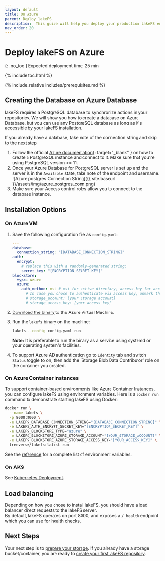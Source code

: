 ```yaml
---
layout: default
title: On Azure
parent: Deploy lakeFS
description:  This guide will help you deploy your production lakeFS environment on Microsoft Azure.
nav_order: 20
---
```


# Deploy lakeFS on Azure
{: .no_toc }
Expected deployment time: 25 min

{% include toc.html %}

{% include_relative includes/prerequisites.md %}

## Creating the Database on Azure Database
lakeFS requires a PostgreSQL database to synchronize actions in your repositories.
We will show you how to create a database on Azure Database, but you can use any PostgreSQL database as long as it's accessible by your lakeFS installation.

If you already have a database, take note of the connection string and skip to the [next step](#install-lakefs-on-azure-vm)

1. Follow the official [Azure documentation](https://docs.microsoft.com/en-us/azure/postgresql/quickstart-create-server-database-portal){: target="_blank" } on how to create a PostgreSQL instance and connect to it.
   Make sure that you're using PostgreSQL version >= 11.
1. Once your Azure Database for PostgreSQL server is set up and the server is in the `Available` state, take note of the endpoint and username.
   ![Azure postgres Connection String]({{ site.baseurl }}/assets/img/azure_postgres_conn.png)
1. Make sure your Access control roles allow you to connect to the database instance.

## Installation Options

### On Azure VM
1. Save the following configuration file as `config.yaml`:

   ```yaml
   ---
   database:
     connection_string: "[DATABASE_CONNECTION_STRING]"
   auth:
     encrypt:
       # replace this with a randomly-generated string:
       secret_key: "[ENCRYPTION_SECRET_KEY]"
   blockstore:
     type: azure
     azure:
       auth_method: msi # msi for active directory, access-key for access key 
         # In case you chose to authenticate via access key, unmark the following rows and insert the values from the previous step 
         # storage_account: [your storage account]
         # storage_access_key: [your access key]
   ```
   
1. [Download the binary](../index.md#downloads) to the Azure Virtual Machine.
1. Run the `lakefs` binary on the machine:
   ```bash
   lakefs --config config.yaml run
   ```
   **Note:** It is preferable to run the binary as a service using systemd or your operating system's facilities.
1. To support Azure AD authentication go to `Identity` tab and switch `Status` toggle to on, then add the `Storage Blob Data Contributor' role on the container you created.

### On Azure Container instances
To support container-based environments like Azure Container Instances, you can configure lakeFS using environment variables. Here is a `docker run`
command to demonstrate starting lakeFS using Docker:

```sh
docker run \
  --name lakefs \
  -p 8000:8000 \
  -e LAKEFS_DATABASE_CONNECTION_STRING="[DATABASE_CONNECTION_STRING]" \
  -e LAKEFS_AUTH_ENCRYPT_SECRET_KEY="[ENCRYPTION_SECRET_KEY]" \
  -e LAKEFS_BLOCKSTORE_TYPE="azure" \
  -e LAKEFS_BLOCKSTORE_AZURE_STORAGE_ACCOUNT="[YOUR_STORAGE_ACCOUNT]" \
  -e LAKEFS_BLOCKSTORE_AZURE_STORAGE_ACCESS_KEY="[YOUR_ACCESS_KEY]" \
  treeverse/lakefs:latest run
```

See the [reference](../reference/configuration.md#using-environment-variables) for a complete list of environment variables.

### On AKS
See [Kubernetes Deployment](./k8s.md).

## Load balancing
Depending on how you chose to install lakeFS, you should have a load balancer direct requests to the lakeFS server.  
By default, lakeFS operates on port 8000, and exposes a `/_health` endpoint which you can use for health checks.

## Next Steps
Your next step is to [prepare your storage](../setup/storage/index.md). If you already have a storage bucket/container, you are ready to [create your first lakeFS repository](../setup/create-repo.md).
